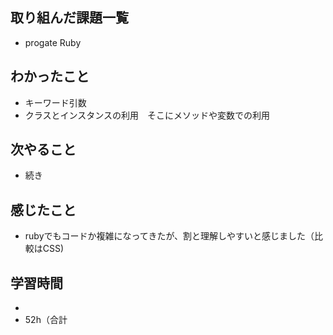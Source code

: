 ## 取り組んだ課題一覧
- progate Ruby
## わかったこと
- キーワード引数
- クラスとインスタンスの利用　そこにメソッドや変数での利用
## 次やること
- 続き
## 感じたこと
- rubyでもコードか複雑になってきたが、割と理解しやすいと感じました（比較はCSS)
## 学習時間
- 
- 52h（合計
